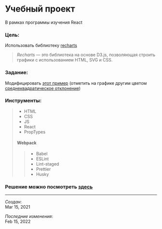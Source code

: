 # Учебный проект
В рамках программы изучения React

### Цель:
Использовать библиотеку [recharts](https://recharts.org/en-US/)  

> _Recharts_ — это библиотека на основе D3.js, позволяющая строить графики с использованием HTML, SVG и CSS.

### Задание:
Модифицировать [этот пример](http://recharts.org/en-US/examples) 
(отметить на графике другим цветом [среднеквадратическое отклонение](https://ru.wikipedia.org/wiki/%D0%A1%D1%80%D0%B5%D0%B4%D0%BD%D0%B5%D0%BA%D0%B2%D0%B0%D0%B4%D1%80%D0%B0%D1%82%D0%B8%D1%87%D0%B5%D1%81%D0%BA%D0%BE%D0%B5_%D0%BE%D1%82%D0%BA%D0%BB%D0%BE%D0%BD%D0%B5%D0%BD%D0%B8%D0%B5))

### Инструменты:
> - HTML
> - CSS
> - JS
> - React
> - PropTypes
> #### Webpack
>> - Babel
>> - ESLint
>> - Lint-staged
>> - Prettier
>> - Husky

### Решение можно посмотреть [здесь](https://chart.vercel.app/)

---
 _Создан_:  
 Mar 15, 2021

_Последние изменения_:  
 Feb 15, 2022
